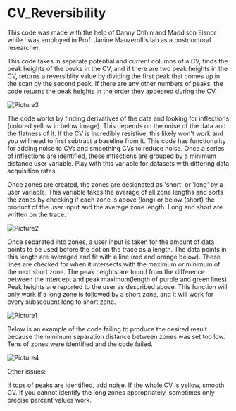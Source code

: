 # CV_Reversibility

This code was made with the help of Danny Chhin and Maddison Eisnor while I was employed in Prof. Janine Mauzeroll's lab as a postdoctoral researcher.

This code takes in separate potential and current columns of a CV, finds the peak heights of the peaks in the CV, and if there are two peak heights in the CV, returns a reversiblity value by dividing the first peak that comes up in the scan by the second peak. If there are any other numbers of peaks, the code returns the peak heights in the order they appeared during the CV.

![Picture3](https://github.com/user-attachments/assets/99c157af-2f1d-43d1-a1cd-fd2933fb6b21)

The code works by finding derivatives of the data and looking for inflections (colored yellow in below image). This depends on the noise of the data and the flatness of it. If the CV is incredibly resistive, this likely won't work and you will need to first subtract a baseline from it. This code has functionality for adding noise to CVs and smoothing CVs to reduce noise. Once a series of inflections are identified, these inflections are grouped by a minimum distance user variable. Play with this variable for datasets with differing data acquisition rates. 

Once zones are created, the zones are designated as 'short' or 'long' by a user variable. This variable takes the average of all zone lengths and sorts the zones by checking if each zone is above (long) or below (short) the product of the user input and the average zone length. Long and short are written on the trace.

![Picture2](https://github.com/user-attachments/assets/683061c7-bb3f-46fe-84bf-3e21ebea3188)

Once separated into zones, a user input is taken for the amount of data points to be used before the dot on the trace as a length. The data points in this length are averaged and fit with a line (red and orange below). These lines are checked for when it intersects with the maximum or minimum of the next short zone. The peak heights are found from the difference between the intercept and peak maximum(length of purple and green lines). Peak heights are reported to the user as described above. This function will only work if a long zone is followed by a short zone, and it will work for every subsequent long to short zone.

![Picture1](https://github.com/user-attachments/assets/cf1cf1cf-e7c2-4895-8fb6-c7620c14c9f5)

Below is an example of the code failing to produce the desired result because the minimum separation distance between zones was set too low. Tens of zones were identified and the code failed.

![Picture4](https://github.com/user-attachments/assets/ebbab8c3-4fd1-4ee1-9eab-f2bc702ad6e4)

Other issues:

If tops of peaks are identified, add noise.
If the whole CV is yellow, smooth CV.
If you cannot identify the long zones appropriately, sometimes only precise percent values work.
